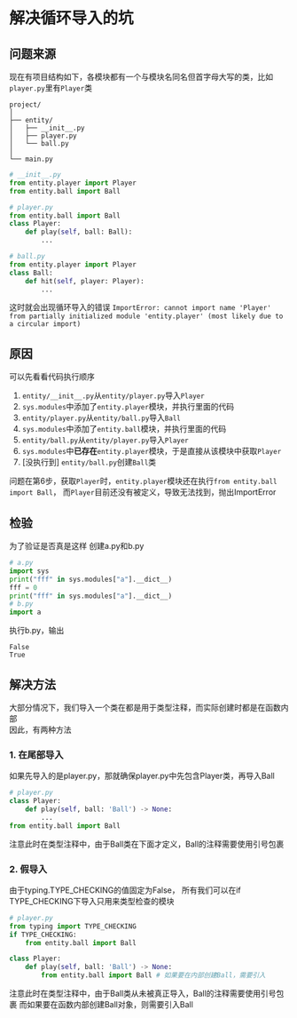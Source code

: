 # 解决循环导入的坑
## 问题来源
现在有项目结构如下，各模块都有一个与模块名同名但首字母大写的类，比如`player.py`里有`Player`类
```text
project/
│
├── entity/
│   ├── __init__.py
│   ├── player.py
│   └── ball.py
│
└── main.py
```
```python
# __init__.py
from entity.player import Player
from entity.ball import Ball

# player.py
from entity.ball import Ball
class Player:
    def play(self, ball: Ball):
        ...

# ball.py
from entity.player import Player
class Ball:
    def hit(self, player: Player):
        ...
```
这时就会出现循环导入的错误
`ImportError: cannot import name 'Player' from partially initialized module 'entity.player' (most likely due to a circular import)`

## 原因
可以先看看代码执行顺序
1. `entity/__init__.py`从`entity/player.py`导入`Player`
2. `sys.modules`中添加了`entity.player`模块，并执行里面的代码
3. `entity/player.py`从`entity/ball.py`导入`Ball`
4. `sys.modules`中添加了`entity.ball`模块，并执行里面的代码
5. `entity/ball.py`从`entity/player.py`导入`Player`
6. `sys.modules`中**已存在**`entity.player`模块，于是直接从该模块中获取`Player`
7. \[没执行到] `entity/ball.py`创建`Ball`类

问题在第6步，获取`Player`时，`entity.player`模块还在执行`from entity.ball import Ball`，
而`Player`目前还没有被定义，导致无法找到，抛出ImportError

## 检验
为了验证是否真是这样
创建a.py和b.py
```python
# a.py
import sys
print("fff" in sys.modules["a"].__dict__)
fff = 0
print("fff" in sys.modules["a"].__dict__)
# b.py
import a
```
执行b.py，输出
```text
False
True
```

## 解决方法
大部分情况下，我们导入一个类在都是用于类型注释，而实际创建时都是在函数内部  
因此，有两种方法
### 1. 在尾部导入
如果先导入的是player.py，那就确保player.py中先包含Player类，再导入Ball
```python
# player.py
class Player:
    def play(self, ball: 'Ball') -> None:
        ...
from entity.ball import Ball
```
注意此时在类型注释中，由于Ball类在下面才定义，Ball的注释需要使用引号包裹

### 2. 假导入
由于typing.TYPE_CHECKING的值固定为False， 所有我们可以在if TYPE_CHECKING下导入只用来类型检查的模块
```python
# player.py
from typing import TYPE_CHECKING
if TYPE_CHECKING:
    from entity.ball import Ball

class Player:
    def play(self, ball: 'Ball') -> None:
        from entity.ball import Ball # 如果要在内部创建Ball，需要引入
```
注意此时在类型注释中，由于Ball类从未被真正导入，Ball的注释需要使用引号包裹
而如果要在函数内部创建Ball对象，则需要引入Ball